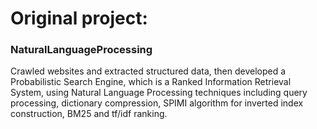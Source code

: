 # Original project:

### NaturalLanguageProcessing


Crawled websites and extracted structured data, then developed a Probabilistic Search Engine, which is a Ranked Information Retrieval System, using Natural Language Processing techniques including query processing, dictionary compression, SPIMI algorithm for inverted index construction, BM25 and tf/idf ranking.
